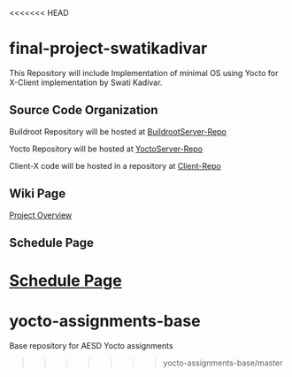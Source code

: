 <<<<<<< HEAD
# final-project-swatikadivar
This Repository will include Implementation of minimal OS using Yocto for X-Client implementation by Swati Kadivar.

## Source Code Organization
Buildroot Repository will be hosted at [BuildrootServer-Repo](https://github.com/cu-ecen-5013/final-project-Maitreyee2095)

Yocto Repository will be hosted at [YoctoServer-Repo](https://github.com/cu-ecen-5013/final-project-swatikadivar)

Client-X code will be hosted in a repository at [Client-Repo](https://github.com/cu-ecen-5013/final-project-modi-disha)

## Wiki Page
[Project Overview](https://github.com/cu-ecen-5013/final-project-swatikadivar/wiki/Project-Overview)

## Schedule Page
[Schedule Page](https://github.com/cu-ecen-5013/final-project-swatikadivar/wiki/Schedule-Page)
=======
# yocto-assignments-base
Base repository for AESD Yocto assignments
>>>>>>> yocto-assignments-base/master
